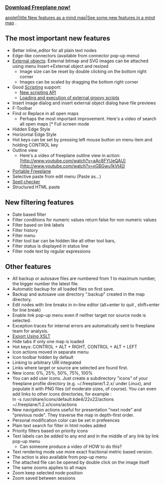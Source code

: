 <!-- toc -->

<big>**[Download Freeplane now!](http://sourceforge.net/projects/freeplane/)** </big>

<mm>[applet|title New features as a mind map|See some new features in a mind map](:Freeplane_-_Changes_since_2008.mm.md) </mm>.
## The most important new features

* Better inline_editor for all plain text nodes 
* Edge-like connectors (available from connector pop-up menu) 
* [External objects](External_objects.md): External bitmap and SVG images can be attached using menu Insert-&gt;External object and resized 
    * Image size can be reset by double clicking on the bottom right corner 
    * Images can be scaled by dragging the bottom right corner 
* Good [Scripting](../scripting/Scripting.md) support: 
    * [New scripting API](Scripting_API.md) 
    * [Loading and execution of external groovy scripts](External_script_file_execution.md) 
* Insert image dialog and insert external object dialog have file previews 
* F-Toolbar 
* Find or Replace in all open maps 
    * Perhaps the most important improvement. Here's a video of search all open maps [* Full screen mode 
* Hidden Edge Style 
* Horizontal Edge Style 
* Hot keys can be set by pressing left mouse button on menu item and holding CONTROL key 
* Outline view 
    * Here's a video of freeplane outline view in action: [http://www.youtube.com/watch?v=aAc8FYUeQAU](http://www.youtube.com/watch?v=xGBGwu1kVt4])
* [Portable Freeplane](Portable_Freeplane.md) 
* Selective paste from edit menu (Paste as...) 
* [Spell checker](../user-documentation/Spell_checker.md) 
* Structured HTML paste


## New filtering features


* Date based filter 
* Filter conditions for numeric values return false for non numeric values 
* Filter based on link labels 
* Filter history 
* Filter menu 
* Filter tool bar can be hidden like all other tool bars, 
* Filter status is displayed in status line 
* Filter node text by regular expressions

## Other features


* All backup or autosave files are numbered from 1 to maximum number, the bigger number the latest file. 
* Automatic backup for all loaded files on first save. 
* Backup and autosave use directory ".backup" created in the map directory. 
* Edit nodes with line breaks in in-line editor (alt+enter to quit , shift+enter for line break) 
* Enable link pop-up menu even if neither target nor source node is selected. 
* Exception traces for internal errors are automatically sent to freeplane team for analysis. 
* [Export Using XSLT](../scripting/Export_Using_XSLT.md) 
* Hide tabs if only one map is loaded 
* Hot keys: CONTROL + ALT + RIGHT, CONTROL + ALT + LEFT 
* Icon actions moved in separate menu 
* Icon toolbar hidden by default 
* Linking to arbitrary URI integrated 
* Links where target or source are selected are found first. 
* New icons: 0%, 25%, 50%, 75%, 100% 
* You can add user icons. Just create a subdirectory "icons" of your freeplane profile directory (e.g. ~/.freeplane/1.2.x/ under Linux), and populate it with PNG files (of moderate sizes, of course). You can even add links to other icons directories, for example&nbsp;:<br>ln -s /usr/share/icons/default.kde4/22x22/actions&nbsp; ~/.freeplane/1.2.x/icons/actions 
* New navigation actions useful for presentation "next node" and "previous node". They traverse the map in depth-first order. 
* Personal modification color can be set in prefeences 
* Plain text search for filter in html nodes added 
* Priority filters based on priority icons 
* Text labels can be added to any end and in the middle of any link by link pop-up menu 
    * Can someone produce a video of HOW to do this? 
* Text rendering mode use more exact fractional metric based version. 
* The action is also available from pop-up menu 
* The attached file can be opened by double click on the image itself 
* The same zooms applies to all maps 
* Zoom keep selected node position 
* Zoom saved between sessions

<!-- ({Category:Change log}) -->
